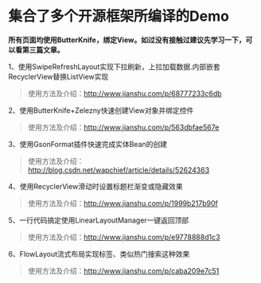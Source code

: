 # 集合了多个开源框架所编译的Demo
__所有页面均使用ButterKnife，绑定View。如过没有接触过建议先学习一下，可以看第三篇文章。__


1、使用SwipeRefreshLayout实现下拉刷新，上拉加载数据.内部嵌套RecyclerView替换ListView实现

> 使用方法及介绍：http://www.jianshu.com/p/68777233c6db

2、使用ButterKnife+Zelezny快速创建View对象并绑定控件

> 使用方法及介绍：http://www.jianshu.com/p/563dbfae567e

3、使用GsonFormat插件快速完成实体Bean的创建

> 使用方法及介绍：http://blog.csdn.net/wapchief/article/details/52624363

4、使用RecyclerView滑动时设置标题栏渐变或隐藏效果

> 使用方法及介绍：http://www.jianshu.com/p/1999b217b90f

5、一行代码搞定使用LinearLayoutManager一键返回顶部

> 使用方法及介绍：http://www.jianshu.com/p/e9778888d1c3

6、FlowLayout流式布局实现标签、类似热门搜索这种效果

> 使用方法及介绍：http://www.jianshu.com/p/caba209e7c51


[](http://upload-images.jianshu.io/upload_images/2858691-72dd5f64829cd28d.gif?imageMogr2/auto-orient/strip)